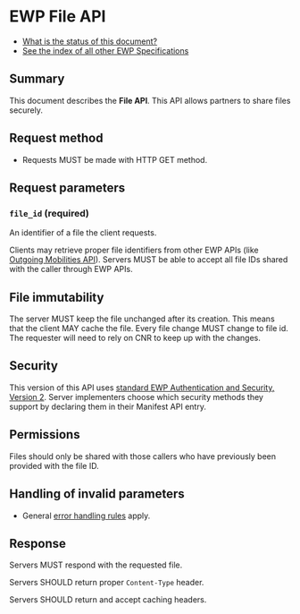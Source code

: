 EWP File API
============

* [What is the status of this document?][statuses]
* [See the index of all other EWP Specifications][develhub]


Summary
-------

This document describes the **File API**. This API allows partners to share files securely.


Request method
--------------

 * Requests MUST be made with HTTP GET method.


Request parameters
------------------

### `file_id` (required)

An identifier of a file the client requests.

Clients may retrieve proper file identifiers from other EWP APIs (like [Outgoing Mobilities API][omobilities-spec]).
Servers MUST be able to accept all file IDs shared with the caller through EWP APIs.


File immutability
-----------------

The server MUST keep the file unchanged after its creation. This means that the client MAY cache the file.
Every file change MUST change to file id. The requester will need to rely on CNR to keep up with the changes.


Security
--------

This version of this API uses [standard EWP Authentication and Security, Version 2][sec-v2].
Server implementers choose which security methods they support by declaring them in their Manifest API entry.


Permissions
-----------

Files should only be shared with those callers who have previously been provided with the file ID.


Handling of invalid parameters
------------------------------

 * General [error handling rules][error-handling] apply.


Response
--------

Servers MUST respond with the requested file.

Servers SHOULD return proper `Content-Type` header.

Servers SHOULD return and accept caching headers.



[develhub]: http://developers.erasmuswithoutpaper.eu/
[discovery-api]: https://github.com/erasmus-without-paper/ewp-specs-api-discovery
[error-handling]: https://github.com/erasmus-without-paper/ewp-specs-architecture#error-handling
[omobilities-spec]: https://github.com/erasmus-without-paper/ewp-specs-api-omobilities
[sec-v2]: https://github.com/erasmus-without-paper/ewp-specs-sec-intro/tree/stable-v2
[statuses]: https://github.com/erasmus-without-paper/ewp-specs-management#statuses
